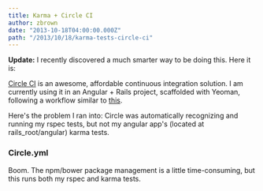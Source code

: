 ```yaml
---
title: Karma + Circle CI
author: zbrown
date: "2013-10-18T04:00:00.000Z"
path: "/2013/10/18/karma-tests-circle-ci"
---
```


**Update:** I recently discovered a much smarter way to be doing this. Here it
is:

<script src="https://gist.github.com/ztbrown/7215433.js"></script>

[Circle CI](http://circleci.com) is an awesome, affordable continuous
integration solution. I am currently using it in an Angular + Rails project,
scaffolded with Yeoman, following a workflow similar to
[this](http://jeff.konowit.ch/posts/yeoman-rails-angular/).

Here's the problem I ran into: Circle was automatically recognizing and running
my rspec tests, but not my angular app's (located at rails_root/angular) karma
tests.

### Circle.yml

Boom. The npm/bower package management is a little time-consuming, but this runs
both my rspec and karma tests.

<script src="https://gist.github.com/ztbrown/7043015.js"></script>
